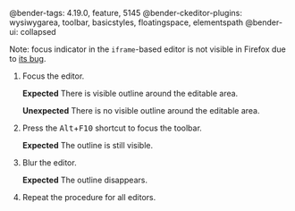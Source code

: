 @bender-tags: 4.19.0, feature, 5145
@bender-ckeditor-plugins: wysiwygarea, toolbar, basicstyles, floatingspace, elementspath
@bender-ui: collapsed

Note: focus indicator in the `iframe`-based editor is not visible in Firefox due to [its bug](https://bugzilla.mozilla.org/show_bug.cgi?id=1483828).

1. Focus the editor.

	**Expected** There is visible outline around the editable area.

	**Unexpected** There is no visible outline around the editable area.
1. Press the <kbd>Alt</kbd>+<kbd>F10</kbd> shortcut to focus the toolbar.

	**Expected** The outline is still visible.
1. Blur the editor.

	**Expected** The outline disappears.
1. Repeat the procedure for all editors.
